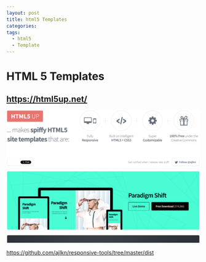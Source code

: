 ```yaml
---
layout: post
title: html5 Templates
categories: 
tags:
  - html5
  - Template
---
```


# HTML 5 Templates

## https://html5up.net/

![](../pics/2024-05-17-html5_image_1_20240517160232.png)

https://github.com/ajlkn/responsive-tools/tree/master/dist

